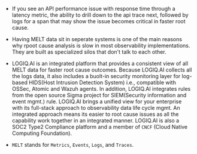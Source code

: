 


- If you see an API performance issue with response time through a latency metric, the ability to drill down to the api trace next, followed by logs for a span that may show the issue becomes critical in faster root cause.

- Having MELT data sit in seperate systems is one of the main reasons why rpoot cause analysis is slow in most observability implementations. They are built as specialized silos that don't talk to each other.

- LOGIQ.AI is an integrated platform that provides a consistent view of all MELT data for faster root cause outcomes. Because LOGIQ.AI collects all the logs data, it also includes a buolt-in security monitoring layer for log-based HIDS(Host Intrusion Detection System) i.e., compatible with OSSec, Atomic and Wazuh agents. In addition, LOGIQ.AI integrates rules from the open source Sigma project for SIEM(Security information and event mgmt.) rule.
LOGIQ.AI brings a unified view for your enterprise with its full-stack approach to observability data life cycle mgmt. An integrated approach means its easier to root cause issues as all the capability work together in an integrated manner.
LOGIQ.AI is also a SOC2 Type2 Compliance platform and a member of `CNCF` (Cloud Native Computing Foundation).





- `MELT` stands for `Metrics`, `Events`, `Logs`, and `Traces`.


